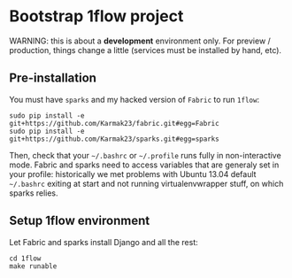 
# Bootstrap 1flow project

WARNING: this is about a **development** environment only. For preview / production,
things change a little (services must be installed by hand, etc).

## Pre-installation

You must have `sparks` and my hacked version of `Fabric` to run `1flow`:

    sudo pip install -e git+https://github.com/Karmak23/fabric.git#egg=Fabric
    sudo pip install -e git+https://github.com/Karmak23/sparks.git#egg=sparks

Then, check that your `~/.bashrc` or `~/.profile` runs fully in non-interactive mode.
Fabric and sparks need to access variables that are generaly set in your profile:
historically we met problems with Ubuntu 13.04 default `~/.bashrc` exiting at
start and not running virtualenvwrapper stuff, on which sparks relies.

## Setup 1flow environment

Let Fabric and sparks install Django and all the rest:

    cd 1flow
    make runable
